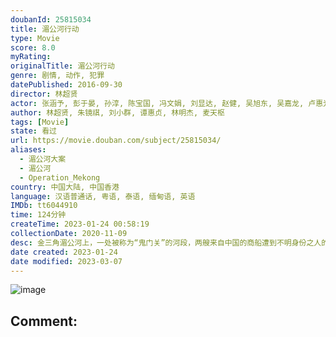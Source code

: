 ```yaml
---
doubanId: 25815034
title: 湄公河行动
type: Movie
score: 8.0
myRating: 
originalTitle: 湄公河行动
genre: 剧情, 动作, 犯罪
datePublished: 2016-09-30
director: 林超贤
actor: 张涵予, 彭于晏, 孙淳, 陈宝国, 冯文娟, 刘显达, 赵健, 吴旭东, 吴嘉龙, 卢惠光, 柏华力·莫高彼斯彻, 维他亚·潘斯林加姆, 战立国, 石占杰, 伍麟凯, 魏蔓, 李佳璇, 郝文婷, 王笑龙, 任蕊, 差拉·恩萨隆, 萨里特·沃林, 纳卡琳·加汉, 钟建龙, 张敏嘉, 陈沛兴, 林美芬, 詹姆斯·阿媞邦德, 徐添发, undefined, undefined, undefined, 于冬, undefined, undefined, undefined, undefined, undefined, undefined, 润·威弗
author: 林超贤, 朱镜祺, 刘小群, 谭惠贞, 林明杰, 麦天枢
tags: [Movie]
state: 看过
url: https://movie.douban.com/subject/25815034/
aliases:
  - 湄公河大案
  - 湄公河
  - Operation_Mekong
country: 中国大陆, 中国香港
language: 汉语普通话, 粤语, 泰语, 缅甸语, 英语
IMDb: tt6044910
time: 124分钟
createTime: 2023-01-24 00:58:19
collectionDate: 2020-11-09
desc: 金三角湄公河上，一处被称为“鬼门关”的河段，两艘来自中国的商船遭到不明身份之人的枪击袭击。未过多久，泰国军方召开新闻发布会，指责中国商船贩卖毒品。虽然发布会宣称船员全部逃亡，但是十三具遭受残忍杀害的中...
date created: 2023-01-24
date modified: 2023-03-07
---
```


![image](p2380677316.jpg)

Comment:
---
